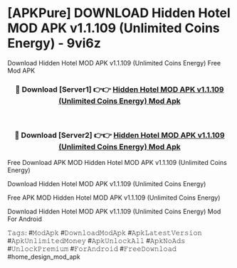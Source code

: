# [APKPure] DOWNLOAD Hidden Hotel MOD APK v1.1.109 (Unlimited Coins Energy) - 9vi6z
Download Hidden Hotel MOD APK v1.1.109 (Unlimited Coins Energy) Free Mod APK

<div align="center">
<h3>🔴 Download [Server1] 👉👉 <a href="https://apk-comot.site?title=Hidden_Hotel_MOD_APK_v1.1.109_(Unlimited_Coins_Energy)">Hidden Hotel MOD APK v1.1.109 (Unlimited Coins Energy) Mod Apk</a></h3><br>

<h3>🔴 Download [Server2] 👉👉 <a href="https://apk-comot.site?title=Hidden_Hotel_MOD_APK_v1.1.109_(Unlimited_Coins_Energy)">Hidden Hotel MOD APK v1.1.109 (Unlimited Coins Energy) Mod Apk</a></h3>
</div>


Free Download APK MOD Hidden Hotel MOD APK v1.1.109 (Unlimited Coins Energy)

Download Hidden Hotel MOD APK v1.1.109 (Unlimited Coins Energy) 

Free APK MOD Hidden Hotel MOD APK v1.1.109 (Unlimited Coins Energy) 

Download Hidden Hotel MOD APK v1.1.109 (Unlimited Coins Energy) Mod For Android

𝚃𝚊𝚐𝚜: #𝙼𝚘𝚍𝙰𝚙𝚔 #𝙳𝚘𝚠𝚗𝚕𝚘𝚊𝚍𝙼𝚘𝚍𝙰𝚙𝚔 #𝙰𝚙𝚔𝙻𝚊𝚝𝚎𝚜𝚝𝚅𝚎𝚛𝚜𝚒𝚘𝚗 #𝙰𝚙𝚔𝚄𝚗𝚕𝚒𝚖𝚒𝚝𝚎𝚍𝙼𝚘𝚗𝚎𝚢 #𝙰𝚙𝚔𝚄𝚗𝚕𝚘𝚌𝚔𝙰𝚕𝚕 #𝙰𝚙𝚔𝙽𝚘𝙰𝚍𝚜 #𝚄𝚗𝚕𝚘𝚌𝚔𝙿𝚛𝚎𝚖𝚒𝚞𝚖 #𝙵𝚘𝚛𝙰𝚗𝚍𝚛𝚘𝚒𝚍 #𝙵𝚛𝚎𝚎𝙳𝚘𝚠𝚗𝚕𝚘𝚊𝚍 #home_design_mod_apk